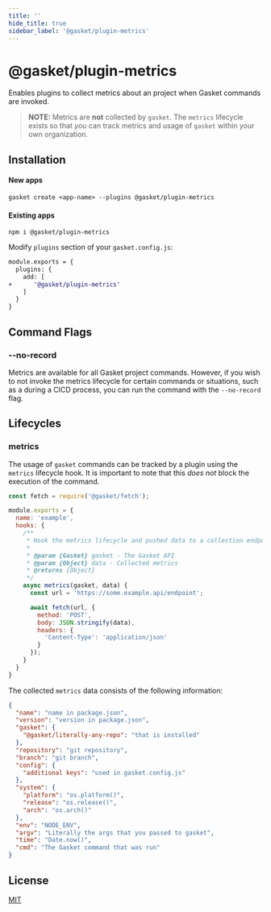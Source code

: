 ```yaml
---
title: ''
hide_title: true
sidebar_label: '@gasket/plugin-metrics'
---
```


# @gasket/plugin-metrics

Enables plugins to collect metrics about an project when Gasket commands are
invoked.

> **NOTE:** Metrics are **not** collected by `gasket`. The `metrics` lifecycle
> exists so that _you_ can track metrics and usage of `gasket` within your own
> organization.

## Installation

#### New apps

```
gasket create <app-name> --plugins @gasket/plugin-metrics
```

#### Existing apps

```
npm i @gasket/plugin-metrics
```

Modify `plugins` section of your `gasket.config.js`:

```diff
module.exports = {
  plugins: {
    add: [
+      '@gasket/plugin-metrics'
    ]
  }
}
```

## Command Flags

### --no-record

Metrics are available for all Gasket project commands. However, if you wish to
not invoke the metrics lifecycle for certain commands or situations, such as a
during a CICD process, you can run the command with the `--no-record` flag.

## Lifecycles

### metrics

The usage of `gasket` commands can be tracked by a plugin using the `metrics`
lifecycle hook. It is important to note that this _does not_ block the execution
of the command.

```js
const fetch = require('@gasket/fetch');

module.exports = {
  name: 'example',
  hooks: {
    /**
     * Hook the metrics lifecycle and pushed data to a collection endpoint
     *
     * @param {Gasket} gasket - The Gasket API
     * @param {Object} data - Collected metrics
     * @returns {Object}
     */
    async metrics(gasket, data) {
      const url = 'https://some.example.api/endpoint';

      await fetch(url, {
        method: 'POST',
        body: JSON.stringify(data),
        headers: {
          'Content-Type': 'application/json'
        }
      });
    }
  }
}
```

The collected `metrics` data consists of the following information:

```json
{
  "name": "name in package.json",
  "version": "version in package.json",
  "gasket": {
    "@gasket/literally-any-repo": "that is installed"
  },
  "repository": "git repository",
  "branch": "git branch",
  "config": {
    "additional keys": "used in gasket.config.js"
  },
  "system": {
    "platform": "os.platform()",
    "release": "os.release()",
    "arch": "os.arch()"
  },
  "env": "NODE_ENV",
  "argv": "Literally the args that you passed to gasket",
  "time": "Date.now()",
  "cmd": "The Gasket command that was run"
}
```

## License

[MIT](../../LICENSE.md)
